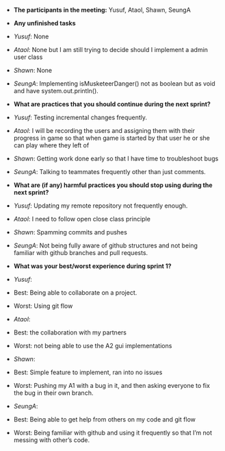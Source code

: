-  **The participants in the meeting:**
Yusuf, Ataol, Shawn, SeungA
-  **Any unfinished tasks**
- *Yusuf*: None
- *Ataol*: None but I am still trying to decide should I implement a admin user class
- *Shawn*: None
- *SeungA*: Implementing isMusketeerDanger() not as boolean but as void and have system.out.println().
-  **What are practices that you should continue during the next sprint?**
- *Yusuf*: Testing incremental changes frequently.
- *Ataol*: I will be recording the users and assigning them with their progress in game so that when game is started by that user he or she can play where they left of
- *Shawn*: Getting work done early so that I have time to troubleshoot bugs
- *SeungA*: Talking to teammates frequently other than just comments. 
-  **What are (if any) harmful practices you should stop using during the next sprint?**
- *Yusuf*: Updating my remote repository not frequently enough.
- *Ataol*: I need to follow open close class principle 
- *Shawn*: Spamming commits and pushes
- *SeungA*: Not being fully aware of github structures and not being familiar with github branches and pull requests. 


-  **What was your best/worst experience during sprint 1?**
- *Yusuf*: 
- Best: Being able to collaborate on a project.
- Worst: Using git flow
- *Ataol*:
- Best: the collaboration with my partners 
- Worst: not being able to use the A2 gui implementations 
- *Shawn*:
- Best: Simple feature to implement, ran into no issues
- Worst: Pushing my A1 with a bug in it, and then asking everyone to fix the bug in their own branch.
- *SeungA*:
- Best: Being able to get help from others on my code and git flow
- Worst: Being familiar with github and using it frequently so that I’m not messing with other’s code.
